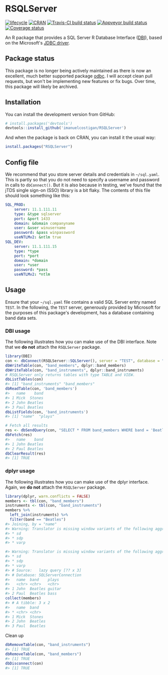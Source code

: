 
<!-- README.md is generated from README.Rmd. Please edit that file -->
RSQLServer
==========

[![lifecycle](https://img.shields.io/badge/lifecycle-retired-orange.svg)](https://www.tidyverse.org/lifecycle/#retired) [![CRAN](http://www.r-pkg.org/badges/version-ago/RSQLServer)](https://cran.r-project.org/package=RSQLServer) [![Travis-CI build status](https://travis-ci.org/imanuelcostigan/RSQLServer.svg?branch=master)](https://travis-ci.org/imanuelcostigan/RSQLServer) [![Appveyor build status](https://ci.appveyor.com/api/projects/status/muw348v007ja7dqf?svg=true)](https://ci.appveyor.com/project/imanuelcostigan/rsqlserver) [![Coverage status](https://codecov.io/gh/imanuelcostigan/RSQLServer/branch/master/graph/badge.svg)](https://codecov.io/gh/imanuelcostigan/RSQLServer)

An R package that provides a SQL Server R Database Interface ([DBI](https://github.com/rstats-db/DBI)), based on the Microsoft's [JDBC driver](http://jtds.sourceforge.net/index.html).

Package status
--------------

This package is no longer being actively maintained as there is now an excellent, much better supported package [odbc](https://github.com/r-dbi/odbc). I will accept clean pull requests, but won't be implementing new features or fix bugs. Over time, this package will likely be archived.

Installation
------------

You can install the development version from GitHub:

``` r
# install.packages('devtools')
devtools::install_github('imanuelcostigan/RSQLServer')
```

And when the package is back on CRAN, you can install it the usual way:

``` r
install.packages("RSQLServer")
```

Config file
-----------

We recommend that you store server details and credentials in `~/sql.yaml`. This is partly so that you do not need to specify a username and password in calls to `dbConnect()`. But it is also because in testing, we've found that the jTDS single sign-on (SSO) library is a bit flaky. The contents of this file should look something like this:

``` yaml
SQL_PROD:
    server: 11.1.111.11
    type: &type sqlserver
    port: &port 1433
    domain: &domain companyname
    user: &user winusername
    password: &pass winpassword
    useNTLMv2: &ntlm true
SQL_DEV:
    server: 11.1.111.15
    type: *type
    port: *port
    domain: *domain
    user: *user
    password: *pass
    useNTLMv2: *ntlm
```

Usage
-----

Ensure that your `~/sql.yaml` file contains a valid SQL Server entry named `TEST`. In the following, the `TEST` server, generously provided by Microsoft for the purposes of this package's development, has a database containing band data sets.

### DBI usage

The following illustrates how you can make use of the DBI interface. Note that we **do not** attach the `RSQLServer` package.

``` r
library(DBI)
con <- dbConnect(RSQLServer::SQLServer(), server = "TEST", database = "rsqlserver")
dbWriteTable(con, "band_members", dplyr::band_members)
dbWriteTable(con, "band_instruments", dplyr::band_instruments)
# RSQLServer only returns tables with type TABLE and VIEW.
dbListTables(con)
#> [1] "band_instruments" "band_members"
dbReadTable(con, 'band_members')
#>   name    band
#> 1 Mick  Stones
#> 2 John Beatles
#> 3 Paul Beatles
dbListFields(con, 'band_instruments')
#> [1] "name"  "plays"

# Fetch all results
res <- dbSendQuery(con, "SELECT * FROM band_members WHERE band = 'Beatles'")
dbFetch(res)
#>   name    band
#> 1 John Beatles
#> 2 Paul Beatles
dbClearResult(res)
#> [1] TRUE
```

### dplyr usage

The following illustrates how you can make use of the dplyr interface. Again, we **do not** attach the `RSQLServer` package.

``` r
library(dplyr, warn.conflicts = FALSE)
members <- tbl(con, "band_members")
instruments <- tbl(con, "band_instruments")
members %>% 
  left_join(instruments) %>% 
  filter(band == "Beatles")
#> Joining, by = "name"
#> Warning: Translator is missing window variants of the following aggregate functions:
#> * sd
#> * sdp
#> * varp

#> Warning: Translator is missing window variants of the following aggregate functions:
#> * sd
#> * sdp
#> * varp
#> # Source:   lazy query [?? x 3]
#> # Database: SQLServerConnection
#>   name  band    plays 
#>   <chr> <chr>   <chr> 
#> 1 John  Beatles guitar
#> 2 Paul  Beatles bass
collect(members)
#> # A tibble: 3 x 2
#>   name  band   
#> * <chr> <chr>  
#> 1 Mick  Stones 
#> 2 John  Beatles
#> 3 Paul  Beatles
```

Clean up

``` r
dbRemoveTable(con, "band_instruments")
#> [1] TRUE
dbRemoveTable(con, "band_members")
#> [1] TRUE
dbDisconnect(con)
#> [1] TRUE
```
